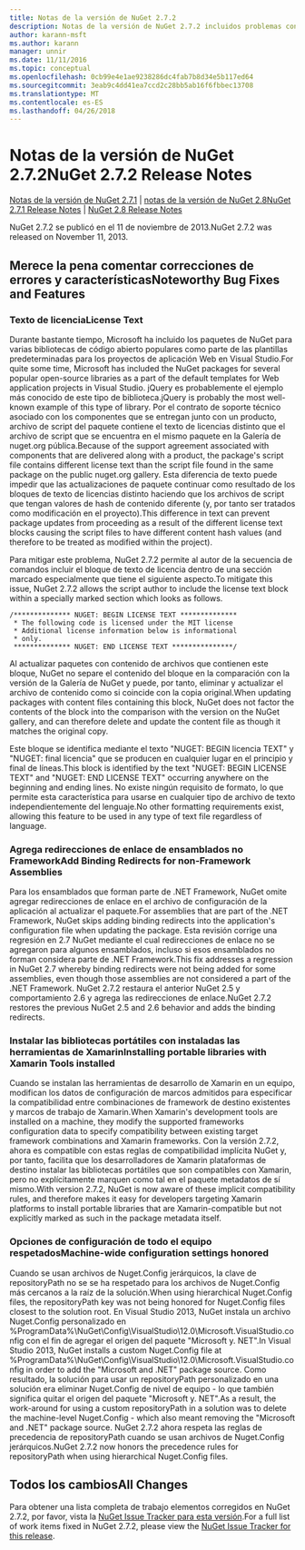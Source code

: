 ```yaml
---
title: Notas de la versión de NuGet 2.7.2
description: Notas de la versión de NuGet 2.7.2 incluidos problemas conocidos, correcciones de errores, las funciones agregadas y dcr.
author: karann-msft
ms.author: karann
manager: unnir
ms.date: 11/11/2016
ms.topic: conceptual
ms.openlocfilehash: 0cb99e4e1ae9238286dc4fab7b8d34e5b117ed64
ms.sourcegitcommit: 3eab9c4dd41ea7ccd2c28bb5ab16f6fbbec13708
ms.translationtype: MT
ms.contentlocale: es-ES
ms.lasthandoff: 04/26/2018
---
```

# <a name="nuget-272-release-notes"></a><span data-ttu-id="b7ee4-103">Notas de la versión de NuGet 2.7.2</span><span class="sxs-lookup"><span data-stu-id="b7ee4-103">NuGet 2.7.2 Release Notes</span></span>

<span data-ttu-id="b7ee4-104">[Notas de la versión de NuGet 2.7.1](../release-notes/nuget-2.7.1.md) | [notas de la versión de NuGet 2.8](../release-notes/nuget-2.8.md)</span><span class="sxs-lookup"><span data-stu-id="b7ee4-104">[NuGet 2.7.1 Release Notes](../release-notes/nuget-2.7.1.md) | [NuGet 2.8 Release Notes](../release-notes/nuget-2.8.md)</span></span>

<span data-ttu-id="b7ee4-105">NuGet 2.7.2 se publicó en el 11 de noviembre de 2013.</span><span class="sxs-lookup"><span data-stu-id="b7ee4-105">NuGet 2.7.2 was released on November 11, 2013.</span></span>

## <a name="noteworthy-bug-fixes-and-features"></a><span data-ttu-id="b7ee4-106">Merece la pena comentar correcciones de errores y características</span><span class="sxs-lookup"><span data-stu-id="b7ee4-106">Noteworthy Bug Fixes and Features</span></span>

### <a name="license-text"></a><span data-ttu-id="b7ee4-107">Texto de licencia</span><span class="sxs-lookup"><span data-stu-id="b7ee4-107">License Text</span></span>
<span data-ttu-id="b7ee4-108">Durante bastante tiempo, Microsoft ha incluido los paquetes de NuGet para varias bibliotecas de código abierto populares como parte de las plantillas predeterminadas para los proyectos de aplicación Web en Visual Studio.</span><span class="sxs-lookup"><span data-stu-id="b7ee4-108">For quite some time, Microsoft has included the NuGet packages for several popular open-source libraries as a part of the default templates for Web application projects in Visual Studio.</span></span> <span data-ttu-id="b7ee4-109">jQuery es probablemente el ejemplo más conocido de este tipo de biblioteca.</span><span class="sxs-lookup"><span data-stu-id="b7ee4-109">jQuery is probably the most well-known example of this type of library.</span></span> <span data-ttu-id="b7ee4-110">Por el contrato de soporte técnico asociado con los componentes que se entregan junto con un producto, archivo de script del paquete contiene el texto de licencias distinto que el archivo de script que se encuentra en el mismo paquete en la Galería de nuget.org pública.</span><span class="sxs-lookup"><span data-stu-id="b7ee4-110">Because of the support agreement associated with components that are delivered along with a product, the package's script file contains different license text than the script file found in the same package on the public nuget.org gallery.</span></span> <span data-ttu-id="b7ee4-111">Esta diferencia de texto puede impedir que las actualizaciones de paquete continuar como resultado de los bloques de texto de licencias distinto haciendo que los archivos de script que tengan valores de hash de contenido diferente (y, por tanto ser tratados como modificación en el proyecto).</span><span class="sxs-lookup"><span data-stu-id="b7ee4-111">This difference in text can prevent package updates from proceeding as a result of the different license text blocks causing the script files to have different content hash values (and therefore to be treated as modified within the project).</span></span>

<span data-ttu-id="b7ee4-112">Para mitigar este problema, NuGet 2.7.2 permite al autor de la secuencia de comandos incluir el bloque de texto de licencia dentro de una sección marcado especialmente que tiene el siguiente aspecto.</span><span class="sxs-lookup"><span data-stu-id="b7ee4-112">To mitigate this issue, NuGet 2.7.2 allows the script author to include the license text block within a specially marked section which looks as follows.</span></span>

    /************** NUGET: BEGIN LICENSE TEXT **************
     * The following code is licensed under the MIT license
     * Additional license information below is informational
     * only.
     ************** NUGET: END LICENSE TEXT ***************/

<span data-ttu-id="b7ee4-113">Al actualizar paquetes con contenido de archivos que contienen este bloque, NuGet no separe el contenido del bloque en la comparación con la versión de la Galería de NuGet y puede, por tanto, eliminar y actualizar el archivo de contenido como si coincide con la copia original.</span><span class="sxs-lookup"><span data-stu-id="b7ee4-113">When updating packages with content files containing this block, NuGet does not factor the contents of the block into the comparison with the version on the NuGet gallery, and can therefore delete and update the content file as though it matches the original copy.</span></span>

<span data-ttu-id="b7ee4-114">Este bloque se identifica mediante el texto "NUGET: BEGIN licencia TEXT" y "NUGET: final licencia" que se producen en cualquier lugar en el principio y final de líneas.</span><span class="sxs-lookup"><span data-stu-id="b7ee4-114">This block is identified by the text "NUGET: BEGIN LICENSE TEXT" and "NUGET: END LICENSE TEXT" occurring anywhere on the beginning and ending lines.</span></span>  <span data-ttu-id="b7ee4-115">No existe ningún requisito de formato, lo que permite esta característica para usarse en cualquier tipo de archivo de texto independientemente del lenguaje.</span><span class="sxs-lookup"><span data-stu-id="b7ee4-115">No other formatting requirements exist, allowing this feature to be used in any type of text file regardless of language.</span></span>

### <a name="add-binding-redirects-for-non-framework-assemblies"></a><span data-ttu-id="b7ee4-116">Agrega redirecciones de enlace de ensamblados no Framework</span><span class="sxs-lookup"><span data-stu-id="b7ee4-116">Add Binding Redirects for non-Framework Assemblies</span></span>
<span data-ttu-id="b7ee4-117">Para los ensamblados que forman parte de .NET Framework, NuGet omite agregar redirecciones de enlace en el archivo de configuración de la aplicación al actualizar el paquete.</span><span class="sxs-lookup"><span data-stu-id="b7ee4-117">For assemblies that are part of the .NET Framework, NuGet skips adding binding redirects into the application's configuration file when updating the package.</span></span> <span data-ttu-id="b7ee4-118">Esta revisión corrige una regresión en 2.7 NuGet mediante el cual redirecciones de enlace no se agregaron para algunos ensamblados, incluso si esos ensamblados no forman considera parte de .NET Framework.</span><span class="sxs-lookup"><span data-stu-id="b7ee4-118">This fix addresses a regression in NuGet 2.7 whereby binding redirects were not being added for some assemblies, even though those assemblies are not considered a part of the .NET Framework.</span></span> <span data-ttu-id="b7ee4-119">NuGet 2.7.2 restaura el anterior NuGet 2.5 y comportamiento 2.6 y agrega las redirecciones de enlace.</span><span class="sxs-lookup"><span data-stu-id="b7ee4-119">NuGet 2.7.2 restores the previous NuGet 2.5 and 2.6 behavior and adds the binding redirects.</span></span>

### <a name="installing-portable-libraries-with-xamarin-tools-installed"></a><span data-ttu-id="b7ee4-120">Instalar las bibliotecas portátiles con instaladas las herramientas de Xamarin</span><span class="sxs-lookup"><span data-stu-id="b7ee4-120">Installing portable libraries with Xamarin Tools installed</span></span>
<span data-ttu-id="b7ee4-121">Cuando se instalan las herramientas de desarrollo de Xamarin en un equipo, modifican los datos de configuración de marcos admitidos para especificar la compatibilidad entre combinaciones de framework de destino existentes y marcos de trabajo de Xamarin.</span><span class="sxs-lookup"><span data-stu-id="b7ee4-121">When Xamarin's development tools are installed on a machine, they modify the supported frameworks configuration data to specify compatibility between existing target framework combinations and Xamarin frameworks.</span></span> <span data-ttu-id="b7ee4-122">Con la versión 2.7.2, ahora es compatible con estas reglas de compatibilidad implícita NuGet y, por tanto, facilita que los desarrolladores de Xamarin plataformas de destino instalar las bibliotecas portátiles que son compatibles con Xamarin, pero no explícitamente marquen como tal en el paquete metadatos de sí mismo.</span><span class="sxs-lookup"><span data-stu-id="b7ee4-122">With version 2.7.2, NuGet is now aware of these implicit compatibility rules, and therefore makes it easy for developers targeting Xamarin platforms to install portable libraries that are Xamarin-compatible but not explicitly marked as such in the package metadata itself.</span></span>

### <a name="machine-wide-configuration-settings-honored"></a><span data-ttu-id="b7ee4-123">Opciones de configuración de todo el equipo respetados</span><span class="sxs-lookup"><span data-stu-id="b7ee4-123">Machine-wide configuration settings honored</span></span>
<span data-ttu-id="b7ee4-124">Cuando se usan archivos de Nuget.Config jerárquicos, la clave de repositoryPath no se se ha respetado para los archivos de Nuget.Config más cercanos a la raíz de la solución.</span><span class="sxs-lookup"><span data-stu-id="b7ee4-124">When using hierarchical Nuget.Config files, the repositoryPath key was not being honored for Nuget.Config files closest to the solution root.</span></span> <span data-ttu-id="b7ee4-125">En Visual Studio 2013, NuGet instala un archivo Nuget.Config personalizado en %ProgramData%\NuGet\Config\VisualStudio\12.0\Microsoft.VisualStudio.config con el fin de agregar el origen del paquete "Microsoft y. NET".</span><span class="sxs-lookup"><span data-stu-id="b7ee4-125">In Visual Studio 2013, NuGet installs a custom Nuget.Config file at %ProgramData%\NuGet\Config\VisualStudio\12.0\Microsoft.VisualStudio.config in order to add the "Microsoft and .NET" package source.</span></span> <span data-ttu-id="b7ee4-126">Como resultado, la solución para usar un repositoryPath personalizado en una solución era eliminar Nuget.Config de nivel de equipo - lo que también significa quitar el origen del paquete "Microsoft y. NET".</span><span class="sxs-lookup"><span data-stu-id="b7ee4-126">As a result, the work-around for using a custom repositoryPath in a solution was to delete the machine-level Nuget.Config - which also meant removing the "Microsoft and .NET" package source.</span></span> <span data-ttu-id="b7ee4-127">NuGet 2.7.2 ahora respeta las reglas de precedencia de repositoryPath cuando se usan archivos de Nuget.Config jerárquicos.</span><span class="sxs-lookup"><span data-stu-id="b7ee4-127">NuGet 2.7.2 now honors the precedence rules for repositoryPath when using hierarchical Nuget.Config files.</span></span>

## <a name="all-changes"></a><span data-ttu-id="b7ee4-128">Todos los cambios</span><span class="sxs-lookup"><span data-stu-id="b7ee4-128">All Changes</span></span>
<span data-ttu-id="b7ee4-129">Para obtener una lista completa de trabajo elementos corregidos en NuGet 2.7.2, por favor, vista la [NuGet Issue Tracker para esta versión](https://nuget.codeplex.com/workitem/list/advanced?keyword=&status=All&type=All&priority=All&release=NuGet%202.7.2&assignedTo=All&component=All&sortField=LastUpdatedDate&sortDirection=Descending&page=0&reasonClosed=Fixed).</span><span class="sxs-lookup"><span data-stu-id="b7ee4-129">For a full list of work items fixed in NuGet 2.7.2, please view the [NuGet Issue Tracker for this release](https://nuget.codeplex.com/workitem/list/advanced?keyword=&status=All&type=All&priority=All&release=NuGet%202.7.2&assignedTo=All&component=All&sortField=LastUpdatedDate&sortDirection=Descending&page=0&reasonClosed=Fixed).</span></span>

